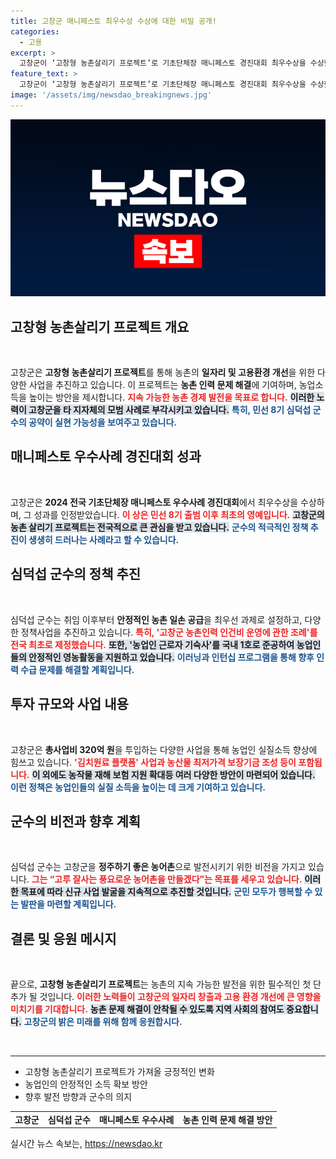 ```yaml
---
title: 고창군 매니페스토 최우수상 수상에 대한 비밀 공개!
categories:
  - 고용
excerpt: >
  고창군이 ‘고창형 농촌살리기 프로젝트’로 기초단체장 매니페스토 경진대회 최우수상을 수상했다! 안정적 농촌 일손 공급을 위한 혁신 정책으로 농업인들의 소득을 높이는 중요한 성과를 이뤄낸 고창의 미래를 함께 확인하세요!
feature_text: >
  고창군이 ‘고창형 농촌살리기 프로젝트’로 기초단체장 매니페스토 경진대회 최우수상을 수상했다! 안정적 농촌 일손 공급을 위한 혁신 정책으로 농업인들의 소득을 높이는 중요한 성과를 이뤄낸 고창의 미래를 함께 확인하세요!
image: '/assets/img/newsdao_breakingnews.jpg'
---
```


<p><img src="/assets/img/newsdao_breakingnews.jpg" alt="pcversion 속보" /></p>

<h2 data-ke-size="size26">고창형 농촌살리기 프로젝트 개요</h2>

<p data-ke-size="size16">&nbsp;</p>

<p>고창군은 <strong>고창형 농촌살리기 프로젝트</strong>를 통해 농촌의 <strong>일자리 및 고용환경 개선</strong>을 위한 다양한 사업을 추진하고 있습니다. 이 프로젝트는 <strong>농촌 인력 문제 해결</strong>에 기여하며, 농업소득을 높이는 방안을 제시합니다. <b><span style="color: #ee2323;">지속 가능한 농촌 경제 발전을 목표로 합니다.</span></b> <b><span style="background-color: #21538527;">이러한 노력이 고창군을 타 지자체의 모범 사례로 부각시키고 있습니다.</span></b> <b><span style="color: #1a5490;">특히, 민선 8기 심덕섭 군수의 공약이 실현 가능성을 보여주고 있습니다.</span></b></p>

<h2 data-ke-size="size26">매니페스토 우수사례 경진대회 성과</h2>

<p data-ke-size="size16">&nbsp;</p>

<p>고창군은 <strong>2024 전국 기초단체장 매니페스토 우수사례 경진대회</strong>에서 최우수상을 수상하며, 그 성과를 인정받았습니다. <b><span style="color: #ee2323;">이 상은 민선 8기 출범 이후 최초의 영예입니다.</span></b> <b><span style="background-color: #21538527;">고창군의 농촌 살리기 프로젝트는 전국적으로 큰 관심을 받고 있습니다.</span></b> <b><span style="color: #1a5490;">군수의 적극적인 정책 추진이 생생히 드러나는 사례라고 할 수 있습니다.</span></b></p>

<h2 data-ke-size="size26">심덕섭 군수의 정책 추진</h2>

<p data-ke-size="size16">&nbsp;</p>

<p>심덕섭 군수는 취임 이후부터 <strong>안정적인 농촌 일손 공급</strong>을 최우선 과제로 설정하고, 다양한 정책사업을 추진하고 있습니다. <b><span style="color: #ee2323;">특히, '고창군 농촌인력 인건비 운영에 관한 조례'를 전국 최초로 제정했습니다.</span></b> <b><span style="background-color: #21538527;">또한, '농업인 근로자 기숙사'를 국내 1호로 준공하여 농업인들의 안정적인 영농활동을 지원하고 있습니다.</span></b> <b><span style="color: #1a5490;">이러닝과 인턴십 프로그램을 통해 향후 인력 수급 문제를 해결할 계획입니다.</span></b></p>

<h2 data-ke-size="size26">투자 규모와 사업 내용</h2>

<p data-ke-size="size16">&nbsp;</p>

<p>고창군은 <strong>총사업비 320억 원</strong>을 투입하는 다양한 사업을 통해 농업인 실질소득 향상에 힘쓰고 있습니다. <b><span style="color: #ee2323;">'김치원료 플랫폼' 사업과 농산물 최저가격 보장기금 조성 등이 포함됩니다.</span></b> <b><span style="background-color: #21538527;">이 외에도 농작물 재해 보험 지원 확대등 여러 다양한 방안이 마련되어 있습니다.</span></b> <b><span style="color: #1a5490;">이런 정책은 농업인들의 실질 소득을 높이는 데 크게 기여하고 있습니다.</span></b></p>

<h2 data-ke-size="size26">군수의 비전과 향후 계획</h2>

<p data-ke-size="size16">&nbsp;</p>

<p>심덕섭 군수는 고창군을 <strong>정주하기 좋은 농어촌</strong>으로 발전시키기 위한 비전을 가지고 있습니다. <b><span style="color: #ee2323;">그는 “고루 잘사는 풍요로운 농어촌을 만들겠다”는 목표를 세우고 있습니다.</span></b> <b><span style="background-color: #21538527;">이러한 목표에 따라 신규 사업 발굴을 지속적으로 추진할 것입니다.</span></b> <b><span style="color: #1a5490;">군민 모두가 행복할 수 있는 발판을 마련할 계획입니다.</span></b></p>

<h2 data-ke-size="size26">결론 및 응원 메시지</h2>

<p data-ke-size="size16">&nbsp;</p>

<p>끝으로, <strong>고창형 농촌살리기 프로젝트</strong>는 농촌의 지속 가능한 발전을 위한 필수적인 첫 단추가 될 것입니다. <b><span style="color: #ee2323;">이러한 노력들이 고창군의 일자리 창출과 고용 환경 개선에 큰 영향을 미치기를 기대합니다.</span></b> <b><span style="background-color: #21538527;">농촌 문제 해결이 안착될 수 있도록 지역 사회의 참여도 중요합니다.</span></b> <b><span style="color: #1a5490;">고창군의 밝은 미래를 위해 함께 응원합시다.</span></b></p>

<p data-ke-size="size16">&nbsp;</p>

<hr />

<ul>
  <li>고창형 농촌살리기 프로젝트가 가져올 긍정적인 변화</li>
  <li>농업인의 안정적인 소득 확보 방안</li>
  <li>향후 발전 방향과 군수의 의지</li>
</ul>

<table>
  <tr>
    <td style="text-align: center; height: 17px;"><b>고창군</b></td>
    <td style="text-align: center; height: 17px;"><b>심덕섭 군수</b></td>
    <td style="text-align: center; height: 17px;"><b>매니페스토 우수사례</b></td>
    <td style="text-align: center; height: 17px;"><b>농촌 인력 문제 해결 방안</b></td>
  </tr>
</table>
실시간 뉴스 속보는, <a href="https://newsdao.kr" rel="dofollow">https://newsdao.kr</a>


